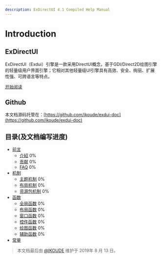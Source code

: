 ```yaml
---
description: ExDirectUI 4.1 Compiled Help Manual
---
```


# Introduction

## ExDirectUI

ExDirectUI（Exdui）引擎是一款采用DirectUI概念，基于GDI/Direct2D绘图引擎的轻量级用户界面引擎；它相对其他轻量级UI引擎具有高效、安全、绚丽、扩展性强、可跨语言等特点。

[开始阅读](https://docs.exdui.org)

## Github

本文档源码托管在：[https://github.com/ikoude/exdui-doc](https://github.com/ikoude/exdui-doc)

## 目录\(及文档编写进度\)

* [前言]()
  * [介紹](preface/introduction.md) 0% 
  * [贡献](preface/contributing.md) 0% 
  * [FAQ](preface/faq.md) 0% 
* [机制](./)
  * [主题机制](./) 0%
  * [布局机制](./) 0%
  * [资源包机制](./) 0%
* [函数](https://)
  * [全局函数](./) 0%
  * [布局函数](./) 0%
  * [窗口函数](./) 0%
  * [控件函数](./) 0%
  * [绘图函数](./) 0%
  * [辅助函数](./) 0%
* [常量](./)

> 本文档最后由 [@IKOUDE](https://github.com/ikoude) 维护于 2019年 8 月 13 日。